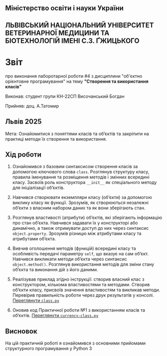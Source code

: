 ## Міністерство освіти і науки України

## ЛЬВІВСЬКИЙ НАЦІОНАЛЬНИЙ УНІВЕРСИТЕТ ВЕТЕРИНАРНОЇ МЕДИЦИНИ ТА БІОТЕХНОЛОГІЙ ІМЕНІ С.З. ҐЖИЦЬКОГО

# Звіт
про виконання лаборотарної роботи #4 з дисциплини "об'єктно орієнтовне програмування" на тему **"Створення та використання класів"**

Виконав: студент групи КН-22СП Височанський Богдан

Прийняв: доц. А.Татомир

## Львів 2025

Мета: Ознайомитися з поняттями класів та об’єктів та закріпити на практиці методи їх створення та використання.


## Хід роботи

1. Ознайомився з базовим синтаксисом створення класів за допомогою ключового слова `class`. 
   Розглянув структуру класу, правила іменування та розміщення методів і змінних всередині класу. 
   Засвоїв роль конструктора `__init__` як спеціального методу для ініціалізації обʼєктів.


2. Навчився створювати екземпляри класу (обʼєкти) за допомогою виклику класу як функції. 
   Зрозумів, як створюються незалежні обʼєкти з власним набором даних та як вони зберігають стан.

3. Розглянув властивості (атрибути) обʼєктів, які зберігають інформацію про стан обʼєкта. 
   Навчився задавати їх у конструкторі або динамічно, а також отримувати доступ до них через синтаксис `object.property`. 
   Зрозумів різницю між атрибутами класу та атрибутами обʼєкта.

4. Вивчив оголошення методів (функцій) всередині класу та особливість передачі параметру `self`, що вказує на сам обʼєкт. 
   Навчився викликати методи обʼєкта через синтаксис `object.method()`. Розглянув використання методів для зміни стану обʼєкта та виконання дій з його даними.

5. Реалізував приклад згідно інструкції: створив власний клас з конструктором, кількома властивостями та методами. 
   Створив обʼєкти класу, присвоїв значення властивостям та викликав методи. Перевірив правильність роботи через друк результатів у консолі.
   [Переглянути `class.py`](./class.py)

6. Оновив код Практичної роботи №1 з використанням класів та обʼєктів. 
   [Переглянути `currency-class.py`](./currency-class.py)

## Висновок
На цій практичній роботі я ознайомився з основними прийомами структурного програмування у Python 3
